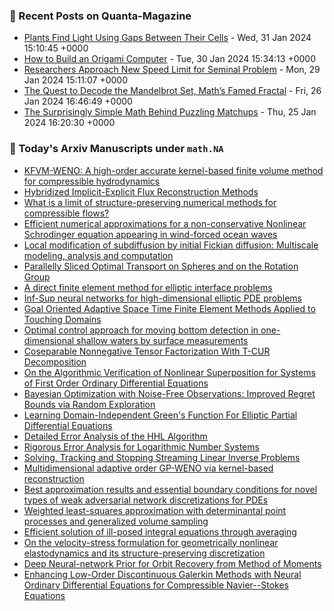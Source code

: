 ### 📝 Recent Posts on Quanta-Magazine
<!-- quanta starts -->
* <a href="https://www.quantamagazine.org/plants-find-light-using-gaps-between-their-cells-20240131/">Plants Find Light Using Gaps Between Their Cells</a> - Wed, 31 Jan 2024 15:10:45 +0000
* <a href="https://www.quantamagazine.org/how-to-build-an-origami-computer-20240130/">How to Build an Origami Computer</a> - Tue, 30 Jan 2024 15:34:13 +0000
* <a href="https://www.quantamagazine.org/researchers-approach-new-speed-limit-for-seminal-problem-20240129/">Researchers Approach New Speed Limit for Seminal Problem</a> - Mon, 29 Jan 2024 15:11:07 +0000
* <a href="https://www.quantamagazine.org/the-quest-to-decode-the-mandelbrot-set-maths-famed-fractal-20240126/">The Quest to Decode the Mandelbrot Set, Math’s Famed Fractal</a> - Fri, 26 Jan 2024 16:46:49 +0000
* <a href="https://www.quantamagazine.org/the-surprisingly-simple-math-behind-puzzling-matchups-20240125/">The Surprisingly Simple Math Behind Puzzling Matchups</a> - Thu, 25 Jan 2024 16:20:30 +0000
<!-- quanta ends -->
### 📝 Today's Arxiv Manuscripts under ``math.NA``
<!-- arxiv-math-na starts -->
* <a href="https://arxiv.org/abs/2401.16543">KFVM-WENO: A high-order accurate kernel-based finite volume method for compressible hydrodynamics</a>
* <a href="https://arxiv.org/abs/2401.16632">Hybridized Implicit-Explicit Flux Reconstruction Methods</a>
* <a href="https://arxiv.org/abs/2401.16763">What is a limit of structure-preserving numerical methods for compressible flows?</a>
* <a href="https://arxiv.org/abs/2401.16835">Efficient numerical approximations for a non-conservative Nonlinear Schrodinger equation appearing in wind-forced ocean waves</a>
* <a href="https://arxiv.org/abs/2401.16885">Local modification of subdiffusion by initial Fickian diffusion: Multiscale modeling, analysis and computation</a>
* <a href="https://arxiv.org/abs/2401.16896">Parallelly Sliced Optimal Transport on Spheres and on the Rotation Group</a>
* <a href="https://arxiv.org/abs/2401.16967">A direct finite element method for elliptic interface problems</a>
* <a href="https://arxiv.org/abs/2401.17233">Inf-Sup neural networks for high-dimensional elliptic PDE problems</a>
* <a href="https://arxiv.org/abs/2401.17237">Goal Oriented Adaptive Space Time Finite Element Methods Applied to Touching Domains</a>
* <a href="https://arxiv.org/abs/2401.17239">Optimal control approach for moving bottom detection in one-dimensional shallow waters by surface measurements</a>
* <a href="https://arxiv.org/abs/2401.16836">Coseparable Nonnegative Tensor Factorization With T-CUR Decomposition</a>
* <a href="https://arxiv.org/abs/2401.17012">On the Algorithmic Verification of Nonlinear Superposition for Systems of First Order Ordinary Differential Equations</a>
* <a href="https://arxiv.org/abs/2401.17037">Bayesian Optimization with Noise-Free Observations: Improved Regret Bounds via Random Exploration</a>
* <a href="https://arxiv.org/abs/2401.17172">Learning Domain-Independent Green's Function For Elliptic Partial Differential Equations</a>
* <a href="https://arxiv.org/abs/2401.17182">Detailed Error Analysis of the HHL Algorithm</a>
* <a href="https://arxiv.org/abs/2401.17184">Rigorous Error Analysis for Logarithmic Number Systems</a>
* <a href="https://arxiv.org/abs/2201.05741">Solving, Tracking and Stopping Streaming Linear Inverse Problems</a>
* <a href="https://arxiv.org/abs/2304.03823">Multidimensional adaptive order GP-WENO via kernel-based reconstruction</a>
* <a href="https://arxiv.org/abs/2307.05012">Best approximation results and essential boundary conditions for novel types of weak adversarial network discretizations for PDEs</a>
* <a href="https://arxiv.org/abs/2312.14057">Weighted least-squares approximation with determinantal point processes and generalized volume sampling</a>
* <a href="https://arxiv.org/abs/2401.16250">Efficient solution of ill-posed integral equations through averaging</a>
* <a href="https://arxiv.org/abs/2202.02097">On the velocity-stress formulation for geometrically nonlinear elastodynamics and its structure-preserving discretization</a>
* <a href="https://arxiv.org/abs/2304.14604">Deep Neural-network Prior for Orbit Recovery from Method of Moments</a>
* <a href="https://arxiv.org/abs/2310.18897">Enhancing Low-Order Discontinuous Galerkin Methods with Neural Ordinary Differential Equations for Compressible Navier--Stokes Equations</a>
<!-- arxiv-math-na ends -->
